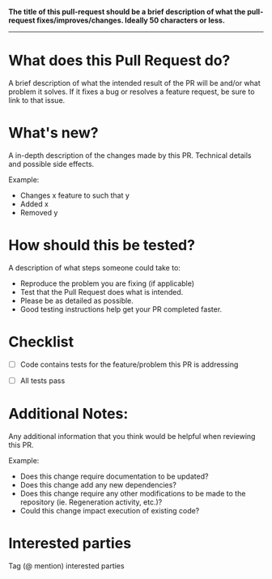 **The title of this pull-request should be a brief description of what the pull-request fixes/improves/changes. Ideally 50 characters or less.**
* * *

# What does this Pull Request do?
A brief description of what the intended result of the PR will be and/or what problem it solves.
If it fixes a bug or resolves a feature request, be sure to link to that issue.

# What's new?
A in-depth description of the changes made by this PR. Technical details and possible side effects.

Example:
* Changes x feature to such that y
* Added x
* Removed y

# How should this be tested?

A description of what steps someone could take to:
* Reproduce the problem you are fixing (if applicable)
* Test that the Pull Request does what is intended.
* Please be as detailed as possible.
* Good testing instructions help get your PR completed faster.


# Checklist
- [ ] Code contains tests for the feature/problem this PR is addressing
- [ ] All tests pass


# Additional Notes:
Any additional information that you think would be helpful when reviewing this PR.

Example:
* Does this change require documentation to be updated?
* Does this change add any new dependencies?
* Does this change require any other modifications to be made to the repository (ie. Regeneration activity, etc.)?
* Could this change impact execution of existing code?

# Interested parties
Tag (@ mention) interested parties
